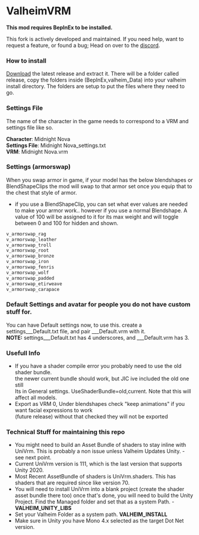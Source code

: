 # ValheimVRM

**This mod requires BepInEx to be installed.**

This fork is actively developed and maintained. If you need help, want to request a feature, or found a bug; Head on over to the [discord](https://discord.gg/q3wuVMCvXE).

### How to install 
[Download](https://github.com/aMidnightNova/ValheimVRM/releases/latest) the latest release and extract it. There will be a folder called release, copy the folders inside (BepInEx,valheim_Data) into your valheim install directory.
The folders are setup to put the files where they need to go.


### Settings File
The name of the character in the game needs to correspond to a VRM and settings file like so.

**Character**: Midnight Nova \
**Settings File**: Midnight Nova_settings.txt \
**VRM**: Midnight Nova.vrm

### Settings (armorswap)
When you swap armor in game, if your model has the below blendshapes or BlendShapeClips the mod will swap to that armor set
once you equip that to the chest that style of armor.

- if you use a BlendShapeClip, you can set what ever values are needed to make your armor work..
  however if you use a normal Blendshape. A value of 100 will be assigned to it for its max weight
  and will toggle between 0 and 100 for hidden and shown.
 
```txt
v_armorswap_rag
v_armorswap_leather
v_armorswap_troll
v_armorswap_root
v_armorswap_bronze
v_armorswap_iron
v_armorswap_fenris
v_armorswap_wolf
v_armorswap_padded
v_armorswap_etirweave
v_armorswap_carapace
```


### Default Settings and avatar for people you do not have custom stuff for.

You can have Default settings now, to use this. create a settings___Default.txt file, and pair
___Default.vrm with it. \
**NOTE:** settings___Default.txt has 4 underscores, and ___Default.vrm has 3.

### Usefull Info
- If you have a shader compile error you probably need to use the old shader bundle. \
  the newer current bundle should work, but JIC ive included the old one still\
  Its in General settings. UseShaderBundle=old,current. Note that this will affect all models.
- Export as VRM 0, Under blendshapes check "keep animations" if you want facial expressions to work\
  (future release) without that checked they will not be exported

### Technical Stuff for maintaining this repo
- You might need to build an Asset Bundle of shaders to stay inline with UniVrm. This is probably a non issue
  unless Valheim Updates Unity. - see next point.
- Current UniVrm version is 111, which is the last version that supports Unity 2020.
- Most Recent AssetBundle of shaders is UniVrm.shaders. This has shaders that are required since like version 70.
- You will need to install UniVrm into a blank project (create the shader asset bundle there too)
  once that's done, you will need to build the Unity Project. Find the Managed folder and set that
  as a system Path. - **VALHEIM_UNITY_LIBS**
- Set your Valheim Folder as a system path. **VALHEIM_INSTALL**
- Make sure in Unity you have Mono 4.x selected as the target Dot Net version.